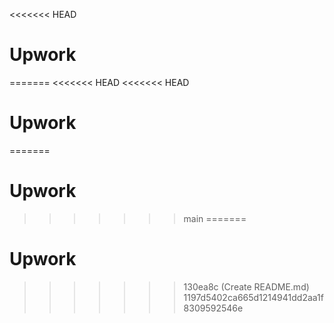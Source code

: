 <<<<<<< HEAD
# Upwork
=======
<<<<<<< HEAD
<<<<<<< HEAD
# Upwork
=======
# Upwork
>>>>>>> main
=======
# Upwork
>>>>>>> 130ea8c (Create README.md)
>>>>>>> 1197d5402ca665d1214941dd2aa1f8309592546e

